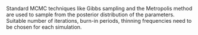 Standard MCMC techniques like Gibbs sampling and the Metropolis method are used
to sample from the posterior distribution of the parameters. Suitable number of 
iterations, burn-in periods, thinning frequencies need to be chosen
for each simulation.

